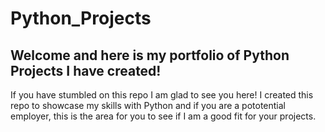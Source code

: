 # Python_Projects
## Welcome and here is my portfolio of Python Projects I have created! 
If you have stumbled on this repo I am glad to see you here! I created this repo to showcase my skills with Python and if you are a pototential employer, this is the area for you to see if I am a good fit for your projects.
